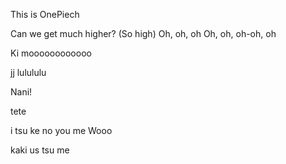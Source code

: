 This is OnePiech

Can we get much higher? (So high)
Oh, oh, oh
Oh, oh, oh-oh, oh

Ki moooooooooooo

jj lulululu

Nani!

tete

i tsu ke no you me Wooo

kaki us tsu me
